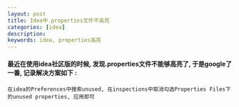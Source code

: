 ```yaml
---
layout: post  
title: Idea中.properties文件不高亮  
categories: [idea]  
description: 
keywords: idea, properties高亮  
---
```


#### 最近在使用idea社区版的时候, 发现.properties文件不能够高亮了, 于是google了一番, 记录解决方案如下 : 

```
在idea的Preferences中搜索unused, 在inspections中取消勾选Properties Files下的unused properties, 应用即可
```